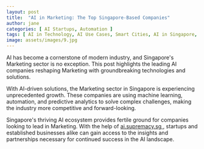 ```yaml
---
layout: post
title:  "AI in Marketing: The Top Singapore-Based Companies"
author: jane
categories: [ AI Startups, Automation ]
tags: [ AI in Technology, AI Use Cases, Smart Cities, AI in Singapore, Industry Disruption ]
image: assets/images/9.jpg
---
```


AI has become a cornerstone of modern industry, and Singapore's Marketing sector is no exception. This post highlights the leading AI companies reshaping Marketing with groundbreaking technologies and solutions.

With AI-driven solutions, the Marketing sector in Singapore is experiencing unprecedented growth. These companies are using machine learning, automation, and predictive analytics to solve complex challenges, making the industry more competitive and forward-looking.

Singapore's thriving AI ecosystem provides fertile ground for companies looking to lead in Marketing. With the help of <a href="https://ai.supremacy.sg" target="_blank"> ai.supremacy.sg </a>, startups and established businesses alike can gain access to the insights and partnerships necessary for continued success in the AI landscape.
